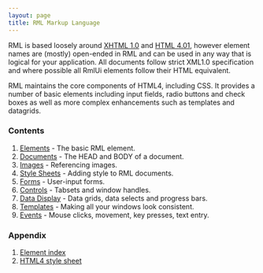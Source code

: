 ```yaml
---
layout: page
title: RML Markup Language
---
```


RML is based loosely around [XHTML 1.0](http://www.w3.org/TR/xhtml1/) and [HTML 4.01](http://www.w3.org/TR/1999/REC-html401-19991224/), however element names are (mostly) open-ended in RML and can be used in any way that is logical for your application. All documents follow strict XML1.0 specification and where possible all RmlUi elements follow their HTML equivalent.

RML maintains the core components of HTML4, including CSS. It provides a number of basic elements including input fields, radio buttons and check boxes as well as more complex enhancements such as templates and datagrids.

### Contents

1. [Elements](rml/elements.html) - The basic RML element.
2. [Documents](rml/documents.html) - The HEAD and BODY of a document.
3. [Images](rml/images.html) - Referencing images.
4. [Style Sheets](rml/style_sheets.html) - Adding style to RML documents.
5. [Forms](rml/forms.html) - User-input forms.
6. [Controls](rml/controls.html) - Tabsets and window handles.
7. [Data Display](rml/data_display.html) - Data grids, data selects and progress bars.
8. [Templates](rml/templates.html) - Making all your windows look consistent.
9. [Events](rml/events.html) - Mouse clicks, movement, key presses, text entry. 

### Appendix

1. [Element index](rml/element_index.html)
2. [HTML4 style sheet](rml/html4_style_sheet.html) 

